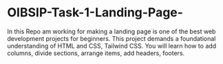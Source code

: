# OIBSIP-Task-1-Landing-Page-
In this Repo am working for making a  landing page is one of the best web development projects for beginners. This project demands a foundational understanding of HTML and CSS, Tailwind CSS. You will learn how to add columns, divide sections, arrange items, add headers, footers. 
